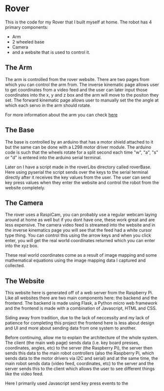 # Rover
This is the code for my Rover that I built myself at home. The robot has 4 primary components:

- Arm
- 2 wheeled base
- Camera
- and a website that is used to control it.

## The Arm
The arm is controlled from the rover website. There are two pages from which you can control the arm from. The inverse kinematic page allows user to get coordinates from a video feed and the user can later input those coordinates into the x, y and z box and the arm will move to the positon they set. The forward kinematic page allows user to manually set the the angle at which each servo in the arm should rotate. 

For more information about the arm you can check [here](https://github.com/Vulcan758/InverseKinematicsPi)

## The Base

The base is controlled by an arduino that has a motor shield attached to it but the same can be done with a L298 motor driver module. The arduino code is such that the wheels rotate for a split second each time "w", "a", "s" or "d" is entered into the arduino serial terminal. 

Later on I have a script made in the roverLibs directory called roverBase. Here using pyserial the script sends over the keys to the serial terminal directly after it receives the key values from the user. The user can send key press values when they enter the website and control the robot from the website completely.

## The Camera 

The rover uses a RaspiCam, you can probably use a regular webcam laying around at home as well but if you dont have one, these work great and are less expensive. The camera video feed is streamed into the website and in the inverse kinematics page you will see that the feed had a white cursor type thing. You can control this using the arrow keys and when you click enter, you will get the real world coordinates returned which you can enter into the xyz box. 

These real world coordinates come as a result of image mapping and some mathematical equations using the image mapping data I captured and collected. 

## The Website

This website here is generated off of a web server from the Raspberry Pi. Like all websites there are two main components here: the backend and the frontend. The backend is made using Flask, a Python micro web framework and the frontend is made with a combination of Javascript, HTML and CSS.

Siding away from tradition, due to the lack of neccessity and my lack of patience for completing this project the frontend here is less about design and UI and more about sending data from one system to another. 

Before continuing, allow me to explain the architecture of the whole system. The client (the main web page) sends data (i.e. key board presses, coordinates, angles, etc) to the server (the Raspberry Pi), the server then sends this data to the main robot controllers (also the Raspberry Pi, which sends data to the motor drivers via I2C and serial) and at the same time, the main robot sends data (video feed, coordinates, etc) to the server and the server sends this to the client which allows the user to see different things like the video feed.

Here I primarily used Javascript send key press events to the 

